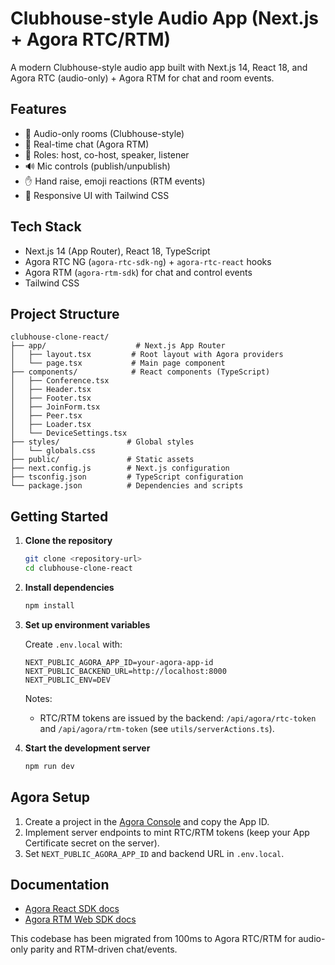 # Clubhouse-style Audio App (Next.js + Agora RTC/RTM)

A modern Clubhouse-style audio app built with Next.js 14, React 18, and Agora RTC (audio-only) + Agora RTM for chat and room events.

## Features

- 🎤 Audio-only rooms (Clubhouse-style)
- 💬 Real-time chat (Agora RTM)
- 👥 Roles: host, co-host, speaker, listener
- 🔊 Mic controls (publish/unpublish)
- ✋ Hand raise, emoji reactions (RTM events)
- 📱 Responsive UI with Tailwind CSS

## Tech Stack

- Next.js 14 (App Router), React 18, TypeScript
- Agora RTC NG (`agora-rtc-sdk-ng`) + `agora-rtc-react` hooks
- Agora RTM (`agora-rtm-sdk`) for chat and control events
- Tailwind CSS

## Project Structure

```
clubhouse-clone-react/
├── app/                    # Next.js App Router
│   ├── layout.tsx         # Root layout with Agora providers
│   └── page.tsx           # Main page component
├── components/            # React components (TypeScript)
│   ├── Conference.tsx
│   ├── Header.tsx
│   ├── Footer.tsx
│   ├── JoinForm.tsx
│   ├── Peer.tsx
│   ├── Loader.tsx
│   └── DeviceSettings.tsx
├── styles/               # Global styles
│   └── globals.css
├── public/               # Static assets
├── next.config.js        # Next.js configuration
├── tsconfig.json         # TypeScript configuration
└── package.json          # Dependencies and scripts
```

## Getting Started

1. **Clone the repository**
   ```bash
   git clone <repository-url>
   cd clubhouse-clone-react
   ```

2. **Install dependencies**
   ```bash
   npm install
   ```

3. **Set up environment variables**

   Create `.env.local` with:
   ```env
   NEXT_PUBLIC_AGORA_APP_ID=your-agora-app-id
   NEXT_PUBLIC_BACKEND_URL=http://localhost:8000
   NEXT_PUBLIC_ENV=DEV
   ```

   Notes:
   - RTC/RTM tokens are issued by the backend: `/api/agora/rtc-token` and `/api/agora/rtm-token` (see `utils/serverActions.ts`).

4. **Start the development server**
   ```bash
   npm run dev
   ```

## Agora Setup

1. Create a project in the [Agora Console](https://console.agora.io/) and copy the App ID.
2. Implement server endpoints to mint RTC/RTM tokens (keep your App Certificate secret on the server).
3. Set `NEXT_PUBLIC_AGORA_APP_ID` and backend URL in `.env.local`.

## Documentation

- [Agora React SDK docs](https://api-ref.agora.io/en/voice-sdk/reactjs/2.x/index.html)
- [Agora RTM Web SDK docs](https://api-ref.agora.io/en/rtm-web/docs/develop/overview)

This codebase has been migrated from 100ms to Agora RTC/RTM for audio-only parity and RTM-driven chat/events.
